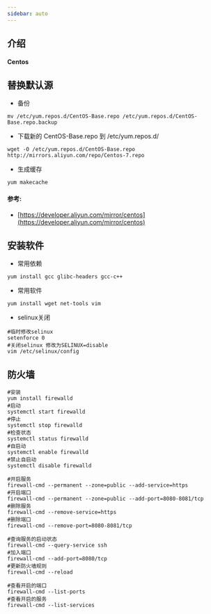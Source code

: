 ```yaml
---
sidebar: auto
---
```


## 介绍
#### Centos

## 替换默认源
- 备份
```shell
mv /etc/yum.repos.d/CentOS-Base.repo /etc/yum.repos.d/CentOS-Base.repo.backup
```
- 下载新的 CentOS-Base.repo 到 /etc/yum.repos.d/
```shell
wget -O /etc/yum.repos.d/CentOS-Base.repo http://mirrors.aliyun.com/repo/Centos-7.repo
```
- 生成缓存
```shell
yum makecache
```
#### 参考:
- [https://developer.aliyun.com/mirror/centos](https://developer.aliyun.com/mirror/centos)

## 安装软件
- 常用依赖
```shell
yum install gcc glibc-headers gcc-c++
```
- 常用软件
```shell
yum install wget net-tools vim
```
- selinux关闭
```shell
#临时修改selinux
setenforce 0
#关闭selinux 修改为SELINUX=disable
vim /etc/selinux/config
```

## 防火墙
```shell
#安装
yum install firewalld
#启动
systemctl start firewalld
#停止
systemctl stop firewalld
#检查状态
systemctl status firewalld
#自启动
systemctl enable firewalld
#禁止自启动
systemctl disable firewalld

#开启服务
firewall-cmd --permanent --zone=public --add-service=https 
#开启端口
firewall-cmd --permanent --zone=public --add-port=8080-8081/tcp 
#删除服务
firewall-cmd --remove-service=https
#删除端口
firewall-cmd --remove-port=8080-8081/tcp

#查询服务的启动状态
firewall-cmd --query-service ssh
#加入端口
firewall-cmd --add-port=8080/tcp
#更新防火墙规则
firewall-cmd --reload 

#查看开启的端口
firewall-cmd --list-ports
#查看开启的服务
firewall-cmd --list-services
```